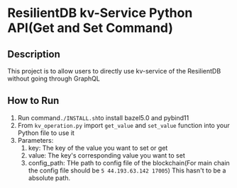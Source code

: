 # ResilientDB kv-Service Python API(Get and Set Command)

## Description
This project is to allow users to directly use kv-service of the ResilientDB without going through 
GraphQL

## How to Run
1. Run command`./INSTALL.sh`to install bazel5.0 and pybind11
2. From `kv_operation.py` import `get_value` and `set_value` function into your Python file to use it
3. Parameters:
   1. key: The key of the value you want to set or get
   2. value: The key's corresponding value you want to set
   3. config_path: THe path to config file of the blockchain(For main chain the config file should be `5 44.193.63.142 17005`)
   This hasn't to be a absolute path.